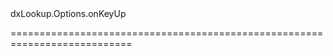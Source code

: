 <!--id-->dxLookup.Options.onKeyUp<!--/id-->
<!--merge--><!--/merge-->
<!--hidden--><!--/hidden-->
===========================================================================
